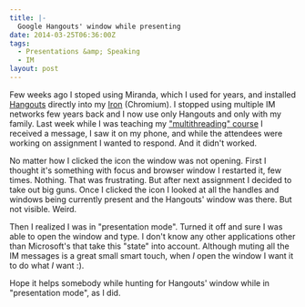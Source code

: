 ```yaml
---
title: |-
  Google Hangouts' window while presenting
date: 2014-03-25T06:36:00Z
tags:
  - Presentations &amp; Speaking
  - IM
layout: post
---
```

Few weeks ago I stoped using Miranda, which I used for years, and installed [Hangouts][1] directly into my [Iron][2] (Chromium). I stopped using multiple IM networks few years back and I now use only Hangouts and only with my family. Last week while I was teaching my ["multithreading" course][3] I received a message, I saw it on my phone, and while the attendees were working on assignment I wanted to respond. And it didn't worked.

<!-- excerpt -->

No matter how I clicked the icon the window was not opening. First I thought it's something with focus and browser window I restarted it, few times. Nothing. That was frustrating. But after next assignment I decided to take out big guns. Once I clicked the icon I looked at all the handles and windows being currently present and the Hangouts' window was there. But not visible. Weird.

Then I realized I was in "presentation mode". Turned it off and sure I was able to open the window and type. I don't know any other applications other than Microsoft's that take this "state" into account. Although muting all the IM messages is a great small smart touch, when _I_ open the window I want it to do what _I_ want :).

Hope it helps somebody while hunting for Hangouts' window while in "presentation mode", as I did.

[1]: https://chrome.google.com/webstore/detail/hangouts/nckgahadagoaajjgafhacjanaoiihapd?hl=en
[2]: http://www.srware.net/en/software_srware_iron.php
[3]: http://www.x2develop.com
